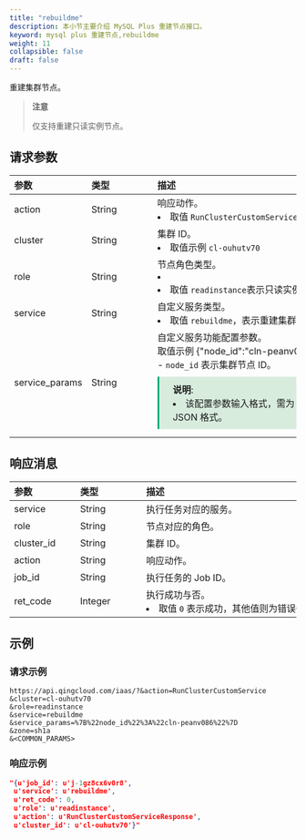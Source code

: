 ```yaml
---
title: "rebuildme"
description: 本小节主要介绍 MySQL Plus 重建节点接口。 
keyword: mysql plus 重建节点,rebuildme
weight: 11
collapsible: false
draft: false
---
```


重建集群节点。

> **注意**
> 
> 仅支持重建只读实例节点。

## 请求参数

|<span style="display:inline-block;width:100px">参数</span> |<span style="display:inline-block;width:100px">类型</span>|<span style="display:inline-block;width:380px">描述</span>|<span style="display:inline-block;width:100px">是否必选</span>|
| :--- | :--- | :--- | :--- |
| action        | String | 响应动作。<li>取值 `RunClusterCustomService`  | Yes      |
| cluster        | String | 集群 ID。<li>取值示例 `cl-ouhutv70`  | Yes      |
| role           | String | 节点角色类型。 <li><li>取值 `readinstance`表示只读实例节点。 | Yes      |
| service        | String | 自定义服务类型。<li>取值 `rebuildme`，表示重建集群服务。 | Yes      |
| service_params | String | 自定义服务功能配置参数。<br> 取值示例 {"node_id":"cln-peanv086"} <br>- `node_id` 表示集群节点 ID。<span style="display: block; background-color: #D8ECDE; padding: 10px 24px; margin: 10px 0; border-left: 3px solid #00a971;"><b>说明</b>: <li>该配置参数输入格式，需为 URL 编码 JSON 格式。</li></span>  | Yes |

## 响应消息

|<span style="display:inline-block;width:100px">参数</span> |<span style="display:inline-block;width:100px">类型</span>|<span style="display:inline-block;width:380px">描述</span>|
| :--- | :--- | :--- | 
| service    | String  | 执行任务对应的服务。                           |
| role       | String  | 节点对应的角色。                               |
| cluster_id | String  | 集群 ID。                                      |
| action     | String  | 响应动作。                                     |
| job_id     | String  | 执行任务的 Job ID。                            |
| ret_code   | Integer | 执行成功与否。<li>取值 `0` 表示成功，其他值则为错误代码。 |

## 示例

### 请求示例

```url
https://api.qingcloud.com/iaas/?&action=RunClusterCustomService
&cluster=cl-ouhutv70
&role=readinstance
&service=rebuildme
&service_params=%7B%22node_id%22%3A%22cln-peanv086%22%7D
&zone=sh1a
&<COMMON_PARAMS>
```

### 响应示例

```json
"{u'job_id': u'j-1gz8cx6v0r8',
 u'service': u'rebuildme',
 u'ret_code': 0,
 u'role': u'readinstance',
 u'action': u'RunClusterCustomServiceResponse',
 u'cluster_id': u'cl-ouhutv70'}"
```
